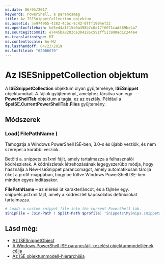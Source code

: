 ```yaml
---
ms.date: 06/05/2017
keywords: PowerShell, a parancsmag
title: Az ISESnippetCollection objektum
ms.assetid: ae974955-4282-4cbc-8c42-0fff1904ef32
ms.openlocfilehash: bd5ed4a1f15e0a398b7c6a17f0071cad889be4a7
ms.sourcegitcommit: e7445ba8203da304286c591ff513900ad1c244a4
ms.translationtype: MT
ms.contentlocale: hu-HU
ms.lasthandoff: 04/23/2019
ms.locfileid: "62086670"
---
```

# <a name="the-isesnippetcollection-object"></a>Az ISESnippetCollection objektum

A **ISESnippetCollection** objektum olyan gyűjteménye, **ISESnippet** objektumokat. A fájlok gyűjteményt, amelyhez társítva van egy **PowerShellTab** objektum a tagja, ez az osztály. Például a **$psISE.CurrentPowerShellTab.Files** gyűjtemény.

## <a name="methods"></a>Módszerek

### <a name="load-filepathname-"></a>Load\( FilePathName \)

Támogatja a Windows PowerShell ISE-ben, 3.0-s és újabb verziók, és nem szerepel a korábbi verziók.

Betölti a. snippets.ps1xml fájlt, amely tartalmazza a felhasználói kódrészletek. A kódrészletek létrehozásának legegyszerűbb módja, hogy használja a New-IseSnippet parancsmagot, amely automatikusan tárolja őket a profil-mappában, hogy be töltve Windows PowerShell ISE-ben minden egyes indításakor.

**FilePathName** – az elérési út karakterláncot, és a fájlnév egy. snippets.ps1xml fájlt, amely a kódrészlet kapcsolatos definíciókat tartalmazza.

```powershell
# Loads a custom snippet file into the current PowerShell tab.
$SnipFile = Join-Path ( Split-Path $profile) 'Snippets\MySnips.snippets.ps1xml' $psISE.CurrentPowerShellTab.Snippets.Add($SnipPath)
```

## <a name="see-also"></a>Lásd még:

- [Az ISESnippetObject](The-ISESnippetObject.md)
- [A Windows PowerShell ISE parancsfájl-kezelési objektummodelljének célja](Purpose-of-the-Windows-PowerShell-ISE-Scripting-Object-Model.md)
- [Az ISE objektummodell-hierarchiája](The-ISE-Object-Model-Hierarchy.md)